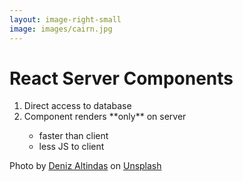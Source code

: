 ```yaml
---
layout: image-right-small
image: images/cairn.jpg
---
```


<div class="ml-8">
<h1>React Server Components</h1>

<v-clicks>
<ol>
<li>Direct access to database</li>
<li>Component renders **only** on server</li>
<ul class="ml-8">
<li>faster than client</li>
<li>less JS to client</li>
</ul>
</ol>

</v-clicks>
</div>

<Caption>Photo by <a href="https://unsplash.com/@omeganova?utm_source=unsplash&utm_medium=referral&utm_content=creditCopyText">Deniz Altindas</a> on <a href="https://unsplash.com/photos/t1XLQvDqt_4?utm_source=unsplash&utm_medium=referral&utm_content=creditCopyText">Unsplash</a></Caption>
